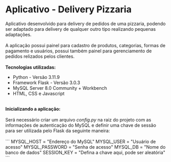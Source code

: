 <h1>Aplicativo - Delivery Pizzaria</h1>

Aplicativo desenvolvido para delivery de pedidos de uma pizzaria, podendo ser adaptado para delivery de qualquer outro tipo realizando pequenas adaptações.
<br><br>
A aplicação possui painel para cadastro de produtos, categorias, formas de pagamento e usuários, possui também painel para gerenciamento de pedidos relizados pelos clientes.
<br><br>
<strong>Tecnologias utilizadas:</strong>
<ul>
    <li>Python - Versão 3.11.9</li>
    <li>Framework Flask - Versão 3.0.3</li>
    <li>MySQL Server 8.0 Community + Workbench</li>
    <li>HTML, CSS e Javascript</li>
</ul>
<br>
<strong>Inicializando a aplicação:</strong>
<br><br>
Será necessário criar um arquivo <em>config.py</em> na raiz do projeto com as informações de autenticação do MySQL e definir uma chave de sessão para ser utilizada pelo Flask da seguinte maneira:
<br><br>
```
MYSQL_HOST = "Endereço do MySQL"
MYSQL_USER = "Usuário de acesso"
MYSQL_PASSWORD = "Senha de acesso"
MYSQL_DB = "Nome do banco de dados"
SESSION_KEY = "Defina a chave aqui, pode ser aleatória"
```
